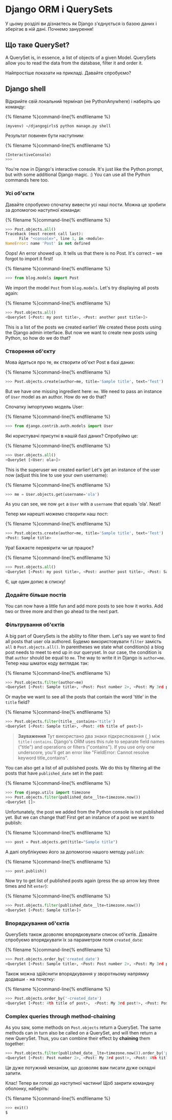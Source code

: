 # Django ORM і QuerySets

У цьому розділі ви дізнаєтесь як Django з'єднується із базою даних і зберігає в ній дані. Почнемо занурення!

## Що таке QuerySet?

A QuerySet is, in essence, a list of objects of a given Model. QuerySets allow you to read the data from the database, filter it and order it.

Найпростіше показати на прикладі. Давайте спробуємо?

## Django shell

Відкрийте свій локальний термінал (не PythonAnywhere) і наберіть цю команду:

{% filename %}command-line{% endfilename %}

    (myvenv) ~/djangogirls$ python manage.py shell
    

Результат повинен бути наступним:

{% filename %}command-line{% endfilename %}

```python
(InteractiveConsole)
>>>
```

You're now in Django's interactive console. It's just like the Python prompt, but with some additional Django magic. :) You can use all the Python commands here too.

### Усі об'єкти

Давайте спробуємо спочатку вивести усі наші пости. Можна це зробити за допомогою наступної команди:

{% filename %}command-line{% endfilename %}

```python
>>> Post.objects.all()
Traceback (most recent call last):
      File "<console>", line 1, in <module>
NameError: name 'Post' is not defined
```

Oops! An error showed up. It tells us that there is no Post. It's correct – we forgot to import it first!

{% filename %}command-line{% endfilename %}

```python
>>> from blog.models import Post
```

We import the model `Post` from `blog.models`. Let's try displaying all posts again:

{% filename %}command-line{% endfilename %}

```python
>>> Post.objects.all()
<QuerySet [<Post: my post title>, <Post: another post title>]>
```

This is a list of the posts we created earlier! We created these posts using the Django admin interface. But now we want to create new posts using Python, so how do we do that?

### Створення об'єкту

Мова йдеться про те, як створити об'єкт Post в базі даних:

{% filename %}command-line{% endfilename %}

```python
>>> Post.objects.create(author=me, title='Sample title', text='Test')
```

But we have one missing ingredient here: `me`. We need to pass an instance of `User` model as an author. How do we do that?

Спочатку імпортуємо модель User:

{% filename %}command-line{% endfilename %}

```python
>>> from django.contrib.auth.models import User
```

Які користувачі присутні в нашій базі даних? Спробуймо це:

{% filename %}command-line{% endfilename %}

```python
>>> User.objects.all()
<QuerySet [<User: ola>]>
```

This is the superuser we created earlier! Let's get an instance of the user now (adjust this line to use your own username):

{% filename %}command-line{% endfilename %}

```python
>>> me = User.objects.get(username='ola')
```

As you can see, we now `get` a `User` with a `username` that equals 'ola'. Neat!

Тепер ми нарешті можемо створити наш пост:

{% filename %}command-line{% endfilename %}

```python
>>> Post.objects.create(author=me, title='Sample title', text='Test')
<Post: Sample title>
```

Ура! Бажаєте перевірити чи це працює?

{% filename %}command-line{% endfilename %}

```python
>>> Post.objects.all()
<QuerySet [<Post: my post title>, <Post: another post title>, <Post: Sample title>]>
```

Є, ще один допис в списку!

### Додайте більше постів

You can now have a little fun and add more posts to see how it works. Add two or three more and then go ahead to the next part.

### Фільтрування об'єктів

A big part of QuerySets is the ability to filter them. Let's say we want to find all posts that user ola authored. Будемо використовувати `filter` замість `all` в `Post.objects.all()`. In parentheses we state what condition(s) a blog post needs to meet to end up in our queryset. In our case, the condition is that `author` should be equal to `me`. The way to write it in Django is `author=me`. Тепер наш шматок коду виглядає так:

{% filename %}command-line{% endfilename %}

```python
>>> Post.objects.filter(author=me)
<QuerySet [<Post: Sample title>, <Post: Post number 2>, <Post: My 3rd post!>, <Post: 4th title of post>]>
```

Or maybe we want to see all the posts that contain the word 'title' in the `title` field?

{% filename %}command-line{% endfilename %}

```python
>>> Post.objects.filter(title__contains='title')
<QuerySet [<Post: Sample title>, <Post: 4th title of post>]>
```

> **Зауваження** Тут використано два знаки підкреслювання (`_`) між `title` і `contains`. Django's ORM uses this rule to separate field names ("title") and operations or filters ("contains"). If you use only one underscore, you'll get an error like "FieldError: Cannot resolve keyword title_contains".

You can also get a list of all published posts. We do this by filtering all the posts that have `published_date` set in the past:

{% filename %}command-line{% endfilename %}

```python
>>> from django.utils import timezone
>>> Post.objects.filter(published_date__lte=timezone.now())
<QuerySet []>
```

Unfortunately, the post we added from the Python console is not published yet. But we can change that! First get an instance of a post we want to publish:

{% filename %}command-line{% endfilename %}

```python
>>> post = Post.objects.get(title="Sample title")
```

А далі опублікуємо його за допомогою нашого методу `publish`:

{% filename %}command-line{% endfilename %}

```python
>>> post.publish()
```

Now try to get list of published posts again (press the up arrow key three times and hit `enter`):

{% filename %}command-line{% endfilename %}

```python
>>> Post.objects.filter(published_date__lte=timezone.now())
<QuerySet [<Post: Sample title>]>
```

### Впорядкування об'єктів

QuerySets також дозволяє впорядковувати список об'єктів. Давайте спробуємо впорядкувати їх за параметром поля `created_date`:

{% filename %}command-line{% endfilename %}

```python
>>> Post.objects.order_by('created_date')
<QuerySet [<Post: Sample title>, <Post: Post number 2>, <Post: My 3rd post!>, <Post: 4th title of post>]>
```

Також можна здійснити впорядкування у зворотньому напрямку додавши `-` на початку:

{% filename %}command-line{% endfilename %}

```python
>>> Post.objects.order_by('-created_date')
<QuerySet [<Post: 4th title of post>,  <Post: My 3rd post!>, <Post: Post number 2>, <Post: Sample title>]>
```

### Complex queries through method-chaining

As you saw, some methods on `Post.objects` return a QuerySet. The same methods can in turn also be called on a QuerySet, and will then return a new QuerySet. Thus, you can combine their effect by **chaining** them together:

```python
>>> Post.objects.filter(published_date__lte=timezone.now()).order_by('published_date')
<QuerySet [<Post: Post number 2>, <Post: My 3rd post!>, <Post: 4th title of post>, <Post: Sample title>]>
```

Це дуже потужний механізм, що дозволяє вам писати дуже складні запити.

Клас! Тепер ви готові до наступної частини! Щоб закрити командну оболонку, наберіть:

{% filename %}command-line{% endfilename %}

```python
>>> exit()
$
```